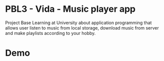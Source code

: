 # PBL3 - Vida - Music player app
Project Base Learning at University about application programming that allows user listen to music from local storage, download music from server and make playlists according to your hobby. 
# Demo
<img src="" />
<img src="" />
<img src="" />
<img src="" />
<img src="" />